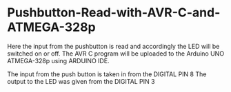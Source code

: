 # Pushbutton-Read-with-AVR-C-and-ATMEGA-328p
Here the input from the pushbutton is read and accordingly the LED will be switched on or off. The AVR C program will be uploaded to the Arduino UNO ATMEGA-328p using ARDUINO IDE. 

The input from the push button is taken in from the DIGITAL PIN 8
The output to the LED was given from the DIGITAL PIN 3
